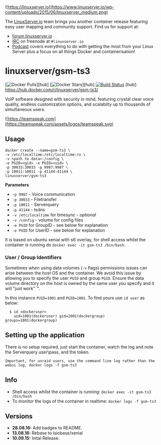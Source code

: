 ![https://linuxserver.io](https://www.linuxserver.io/wp-content/uploads/2015/06/linuxserver_medium.png)

The [LinuxServer.io](https://linuxserver.io) team brings you another container release featuring easy user mapping and community support. Find us for support at:
* [forum.linuxserver.io](https://forum.linuxserver.io)
* [IRC](https://www.linuxserver.io/index.php/irc/) on freenode at `#linuxserver.io`
* [Podcast](https://www.linuxserver.io/index.php/category/podcast/) covers everything to do with getting the most from your Linux Server plus a focus on all things Docker and containerisation!

# linuxserver/gsm-ts3
[![Docker Pulls](https://img.shields.io/docker/pulls/linuxserver/gsm-ts3.svg)][hub]
[![Docker Stars](https://img.shields.io/docker/stars/linuxserver/gsm-ts3.svg)][hub]
[![Build Status](http://jenkins.linuxserver.io:8080/buildStatus/icon?job=Dockers/LinuxServer.io/linuxserver-teamspeak)](http://jenkins.linuxserver.io:8080/job/Dockers/job/LinuxServer.io/job/linuxserver-teamspeak/)
[hub]: https://hub.docker.com/r/linuxserver/gsm-ts3/

VoIP software designed with security in mind, featuring crystal clear voice quality, endless customization options, and scalabilty up to thousands of simultaneous users.

![https://teamspeak.com](https://teamspeak.com/assets/logos/teamspeak.svg)

## Usage

```
docker create --name=gsm-ts3 \
-v /etc/localtime:/etc/localtime:ro \
-v <path to data>:/config \
-e PGID=<gid> -e PUID=<uid> \
-p 30033:30033 -p 9987:9987 \
-p 10011:10011 -p 41144:41144 \
linuxserver/gsm-ts3
```

**Parameters**
* `-p 9987` - Voice communication
* `-p 30033` - Filetransfer
* `-p 10011` - Serverquery
* `-p 41144` - tsdns
* `-v /etc/localtime` for timesync - *optional*
* `-v /config` - volume for config files
* `-e PGID` for GroupID - see below for explanation
* `-e PUID` for UserID - see below for explanation

It is based on ubuntu xenial with s6 overlay, for shell access whilst the container is running do `docker exec -it gsm-ts3 /bin/bash`.

### User / Group Identifiers

Sometimes when using data volumes (`-v` flags) permissions issues can arise between the host OS and the container. We avoid this issue by allowing you to specify the user `PUID` and group `PGID`. Ensure the data volume directory on the host is owned by the same user you specify and it will "just work" ™.

In this instance `PUID=1001` and `PGID=1001`. To find yours use `id user` as below:

```
  $ id <dockeruser>
    uid=1001(dockeruser) gid=1001(dockergroup) groups=1001(dockergroup)
```

## Setting up the application 

There is no setup required, just start the container, watch the log and note the Serverquery user\pass, and the token.

`Important, for unraid users, use the command line log rather than the webui log, docker logs -f gsm-ts3`


## Info

* Shell access whilst the container is running: `docker exec -it gsm-ts3 /bin/bash`
* To monitor the logs of the container in realtime: `docker logs -f gsm-ts3`

## Versions

+ **28.08.16:** Add badges to README.
+ **13.08.16:** Rebase to lsiobase/xenial
+ **10.09.15:** Inital Release. 

